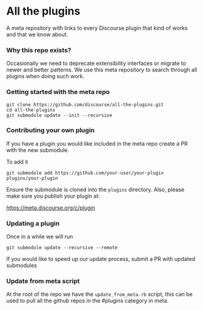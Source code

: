 # All the plugins

A meta repository with links to every Discourse plugin that kind of works and that we know about.

### Why this repo exists?

Occasionally we need to deprecate extensibility interfaces or migrate to newer and better patterns. We use this meta repository to search through all plugins when doing such work.

### Getting started with the meta repo

```
git clone https://github.com/discourse/all-the-plugins.git
cd all-the-plugins
git submodule update --init --recursive
```

### Contributing your own plugin

If you have a plugin you would like included in the meta repo create a PR with the new submodule.

To add it

```
git submodule add https://github.com/your-user/your-plugin plugins/your-plugin
```

Ensure the submodule is cloned into the `plugins` directory. Also, please make sure you publish your plugin at:

https://meta.discourse.org/c/plugin

### Updating a plugin

Once in a while we will run

```
git submodule update --recursive --remote
```

If you would like to speed up our update process, submit a PR with updated submodules

### Update from meta script

At the root of the repo we have the `update_from_meta.rb` script, this can be used to pull all the github repos in the #plugins category in meta.
